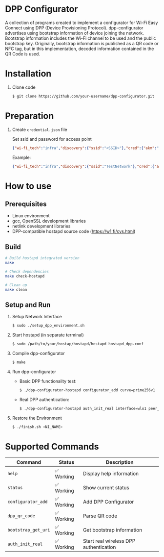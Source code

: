 # DPP Configurator

A collection of programs created to implement a configurator for Wi-Fi Easy Connect using DPP (Device Provisioning Protocol). dpp-configurator advertises using bootstrap information of device joining the network. Bootstrap information includes the Wi-Fi channel to be used and the public bootstrap key. Originally, bootstrap information is published as a QR code or NFC tag, but in this implementation, decoded information contained in the QR Code is used.

# Installation
1. Clone code
   ```bash
   $ git clone https://github.com/your-username/dpp-configurator.git
   ```

# Preparation
1. Create `credential.json` file
   
   Set ssid and password for access point
   ```json
   {"wi-fi_tech":"infra","discovery":{"ssid":"<SSID>"},"cred":{"akm":"psk","pass":"<PASSWORD>"}}
   ```
   
   Example:
   ```json
   {"wi-fi_tech":"infra","discovery":{"ssid":"TestNetwork"},"cred":{"akm":"psk","pass":"test123"}}
   ```

# How to use

## Prerequisites
- Linux environment
- gcc, OpenSSL development libraries
- netlink development libraries
- DPP-compatible hostapd source code (https://w1.fi/cvs.html)

## Build
```bash
# Build hostapd integrated version
make

# Check dependencies
make check-hostapd

# Clean up
make clean
```

## Setup and Run

1. Setup Network Interface
   ```bash
   $ sudo ./setup_dpp_environment.sh
   ```

2. Start hostapd (in separate terminal)
   ```bash
   $ sudo /path/to/your/hostap/hostapd/hostapd hostapd_dpp.conf
   ```

3. Compile dpp-configurator
   ```bash
   $ make
   ```

4. Run dpp-configurator

   - Basic DPP functionality test:
     ```bash
     $ ./dpp-configurator-hostapd configurator_add curve=prime256v1
     ```

   - Real DPP authentication:
     ```bash
     $ ./dpp-configurator-hostapd auth_init_real interface=wlo1 peer_uri="DPP:C:81/6;M:12:34:56:78:90:ab;K:MDkwEwYH...6DjUD8=;;" ssid=TestNetwork pass=test123
     ```

5. Restore the Environment
   ```bash
   $ ./finish.sh <NI_NAME>
   ```

# Supported Commands

| Command             | Status    | Description                            |
| ------------------- | --------- | -------------------------------------- |
| `help`              | ✅ Working | Display help information               |
| `status`            | ✅ Working | Show current status                    |
| `configurator_add`  | ✅ Working | Add DPP Configurator                   |
| `dpp_qr_code`       | ✅ Working | Parse QR code                          |
| `bootstrap_get_uri` | ✅ Working | Get bootstrap information              |
| `auth_init_real`    | ✅ Working | Start real wireless DPP authentication |